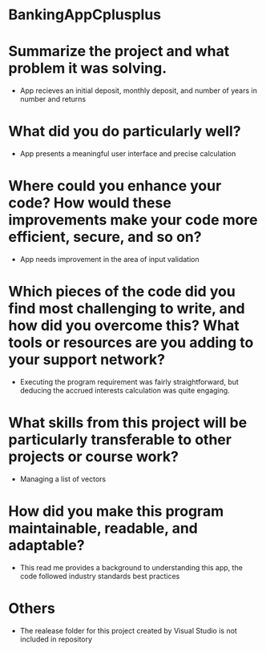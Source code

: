 # BankingAppCplusplus

# Summarize the project and what problem it was solving.
- App recieves an initial deposit, monthly deposit, and number of years in number and returns 
# What did you do particularly well?
- App presents a meaningful user interface and precise calculation
# Where could you enhance your code? How would these improvements make your code more efficient, secure, and so on?
- App needs improvement in the area of input validation
# Which pieces of the code did you find most challenging to write, and how did you overcome this? What tools or resources are you adding to your support network?
- Executing the program requirement was fairly straightforward, but deducing the accrued interests calculation was quite engaging.
# What skills from this project will be particularly transferable to other projects or course work?
- Managing a list of vectors
# How did you make this program maintainable, readable, and adaptable?
- This read me provides a background to understanding this app, the code followed industry standards best practices

# Others
- The realease folder for this project created by Visual Studio is not included in repository
